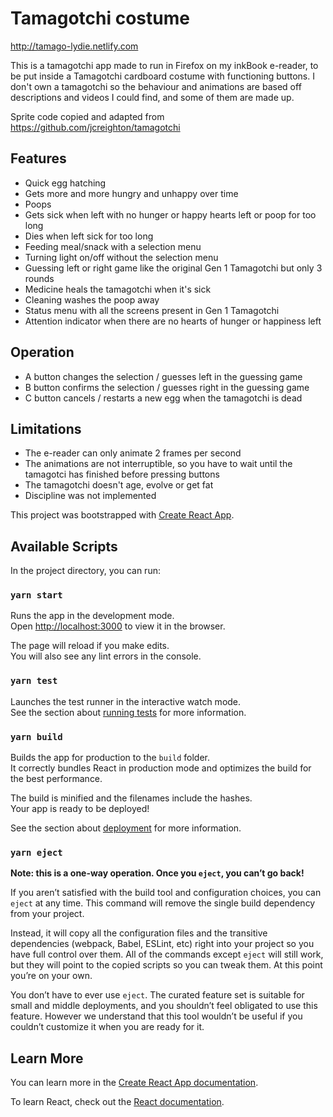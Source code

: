 # Tamagotchi costume

http://tamago-lydie.netlify.com

This is a tamagotchi app made to run in Firefox on my inkBook e-reader, to be put inside a Tamagotchi cardboard costume with functioning buttons.
I don't own a tamagotchi so the behaviour and animations are based off descriptions and videos I could find, and some of them are made up.

Sprite code copied and adapted from https://github.com/jcreighton/tamagotchi

## Features
- Quick egg hatching
- Gets more and more hungry and unhappy over time
- Poops
- Gets sick when left with no hunger or happy hearts left or poop for too long
- Dies when left sick for too long
- Feeding meal/snack with a selection menu
- Turning light on/off without the selection menu
- Guessing left or right game like the original Gen 1 Tamagotchi but only 3 rounds
- Medicine heals the tamagotchi when it's sick
- Cleaning washes the poop away
- Status menu with all the screens present in Gen 1 Tamagotchi
- Attention indicator when there are no hearts of hunger or happiness left

## Operation
- A button changes the selection / guesses left in the guessing game
- B button confirms the selection / guesses right in the guessing game
- C button cancels / restarts a new egg when the tamagotchi is dead

## Limitations
- The e-reader can only animate 2 frames per second
- The animations are not interruptible, so you have to wait until the tamagotci has finished before pressing buttons
- The tamagotchi doesn't age, evolve or get fat
- Discipline was not implemented


This project was bootstrapped with [Create React App](https://github.com/facebook/create-react-app).

## Available Scripts

In the project directory, you can run:

### `yarn start`

Runs the app in the development mode.\
Open [http://localhost:3000](http://localhost:3000) to view it in the browser.

The page will reload if you make edits.\
You will also see any lint errors in the console.

### `yarn test`

Launches the test runner in the interactive watch mode.\
See the section about [running tests](https://facebook.github.io/create-react-app/docs/running-tests) for more information.

### `yarn build`

Builds the app for production to the `build` folder.\
It correctly bundles React in production mode and optimizes the build for the best performance.

The build is minified and the filenames include the hashes.\
Your app is ready to be deployed!

See the section about [deployment](https://facebook.github.io/create-react-app/docs/deployment) for more information.

### `yarn eject`

**Note: this is a one-way operation. Once you `eject`, you can’t go back!**

If you aren’t satisfied with the build tool and configuration choices, you can `eject` at any time. This command will remove the single build dependency from your project.

Instead, it will copy all the configuration files and the transitive dependencies (webpack, Babel, ESLint, etc) right into your project so you have full control over them. All of the commands except `eject` will still work, but they will point to the copied scripts so you can tweak them. At this point you’re on your own.

You don’t have to ever use `eject`. The curated feature set is suitable for small and middle deployments, and you shouldn’t feel obligated to use this feature. However we understand that this tool wouldn’t be useful if you couldn’t customize it when you are ready for it.

## Learn More

You can learn more in the [Create React App documentation](https://facebook.github.io/create-react-app/docs/getting-started).

To learn React, check out the [React documentation](https://reactjs.org/).
